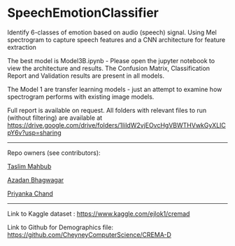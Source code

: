 # SpeechEmotionClassifier
Identify 6-classes of emotion based on audio (speech) signal. Using Mel spectrogram to capture speech features and a CNN architecture for feature extraction

The best model is Model3B.ipynb - Please open the jupyter notebook to view the architecture and results. The Confusion Matrix, Classification Report and Validation results are present in all models.

The Model 1 are transfer learning models - just an attempt to examine how spectrogram performs with existing image models.

Full report is available on request. All folders with relevant files to run (without filtering) are available at https://drive.google.com/drive/folders/1IildW2vjEOvcHgVBWTHVwkGyXLlCpY6v?usp=sharing
***
Repo owners (see contributors):

[Taslim Mahbub](https://github.com/Taslim-M)

[Azadan Bhagwagar](https://github.com/AHB99)

[Priyanka Chand](https://github.com/PriyankaPrakashChand)
***
Link to Kaggle dataset : https://www.kaggle.com/ejlok1/cremad

Link to Github for Demographics file: https://github.com/CheyneyComputerScience/CREMA-D
